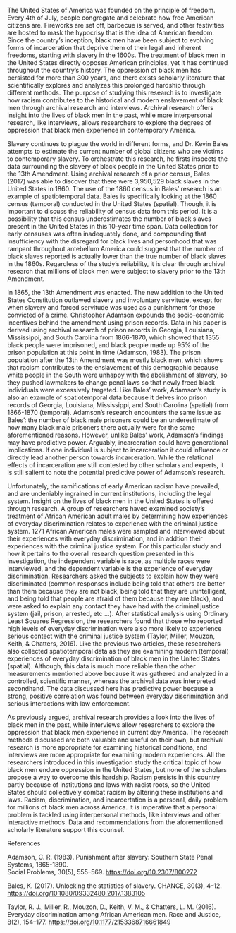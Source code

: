 The United States of America was founded on the principle of freedom. Every 4th of July, people congregate and celebrate how free American citizens are. Fireworks are set off, barbecue is served, and other festivities are hosted to mask the hypocrisy that is the idea of American freedom. Since the country’s inception, black men have been subject to evolving forms of incarceration that deprive them of their legal and inherent freedoms, starting with slavery in the 1600s. The treatment of black men in the United States directly opposes American principles, yet it has continued throughout the country’s history. The oppression of black men has persisted for more than 300 years, and there exists scholarly literature that scientifically explores and analyzes this prolonged hardship through different methods. The purpose of studying this research is to investigate how racism contributes to the historical and modern enslavement of black men through archival research and interviews. Archival research offers insight into the lives of black men in the past, while more interpersonal research, like interviews, allows researchers to explore the degrees of oppression that black men experience in contemporary America. 

Slavery continues to plague the world in different forms, and Dr. Kevin Bales attempts to estimate the current number of global citizens who are victims to contemporary slavery. To orchestrate this research, he firsts inspects the data surrounding the slavery of black people in the United States prior to the 13th Amendment. Using archival research of a prior census, Bales (2017) was able to discover that there were 3,950,529 black slaves in the United States in 1860. The use of the 1860 census in Bales’ research is an example of spatiotemporal data. Bales is specifically looking at the 1860 census (temporal) conducted in the United States (spatial). Though, it is important to discuss the reliability of census data from this period. It is a possibility that this census underestimates the number of black slaves present in the United States in this 10-year time span. Data collection for early censuses was often inadequately done, and compounding that insufficiency with the disregard for black lives and personhood that was rampant throughout antebellum America could suggest that the number of black slaves reported is actually lower than the true number of black slaves in the 1860s. Regardless of the study’s reliability, it is clear through archival research that millions of black men were subject to slavery prior to the 13th Amendment. 

In 1865, the 13th Amendment was enacted. The new addition to the United States Constitution outlawed slavery and involuntary servitude, except for when slavery and forced servitude was used as a punishment for those convicted of a crime. Christopher Adamson expounds the socio-economic incentives behind the amendment using prison records. Data in his paper is derived using archival research of prison records in Georgia, Louisiana, Mississippi, and South Carolina from 1866-1870, which showed that 1355 black people were imprisoned, and black people made up 95% of the prison population at this point in time (Adamson, 1983). The prison population after the 13th Amendment was mostly black men, which shows that racism contributes to the enslavement of this demographic because white people in the South were unhappy with the abolishment of slavery, so they pushed lawmakers to change penal laws so that newly freed black individuals were excessively targeted. Like Bales’ work, Adamson’s study is also an example of spatiotemporal data because it delves into prison records of Georgia, Louisiana, Mississippi, and South Carolina (spatial) from 1866-1870 (temporal). Adamson’s research encounters the same issue as Bales’: the number of black male prisoners could be an underestimate of how many black male prisoners there actually were for the same aforementioned reasons. However, unlike Bales’ work, Adamson’s findings may have predictive power. Arguably, incarceration could have generational implications. If one individual is subject to incarceration it could influence or directly lead another person towards incarceration. While the relational effects of incarceration are still contested by other scholars and experts, it is still salient to note the potential predictive power of Adamson’s research. 

Unfortunately, the ramifications of early American racism have prevailed, and are undeniably ingrained in current institutions, including the legal system. Insight on the lives of black men in the United States is offered through research. A group of researchers haved examined society’s treatment of African American adult males by determining how experiences of everyday discrimination relates to experience with the criminal justice system. 1271 African American males were sampled and interviewed about their experiences with everyday discrimination, and in addtion their experiences with the criminal justice system. For this particular study and how it pertains to the overall research question presented in this investigation, the independent variable is race, as multiple races were interviewed, and the dependent variable is the experience of everyday discrimination. Researchers asked the subjects to explain how they were discriminated (common responses include being told that others are better than them because they are not black, being told that they are unintelligent, and being told that people are afraid of them because they are black), and were asked to explain any contact they have had with the criminal justice system (jail, prison, arrested, etc …). After statistical analysis using Ordinary Least Squares Regression, the researchers found that those who reported high levels of everyday discrimination were also more likely to experience serious contect with the criminal justice system (Taylor, Miller, Mouzon, Keith, & Chatters, 2016). Like the previous two articles, these researchers also collected spatiotemporal data as they are examining modern (temporal) experiences of everyday discrimination of black men in the United States (spatial). Although, this data is much more reliable than the other measurements mentioned above because it was gathered and analyzed in a controlled, scientific manner, whereas the archival data was interpreted secondhand. The data discussed here has predictive power because a strong, positive correlation was found between everyday discrimination and serious interactions with law enforcement.

As previously argued, archival research provides a look into the lives of black men in the past, while interviews allow researchers to explore the oppression that black men experience in current day America. The research methods discussed are both valuable and useful on their own, but archival research is more appropriate for examining historical conditions, and interviews are more appropriate for examining modern experiences. All the researchers introduced in this investigation study the critical topic of how black men endure oppression in the United States, but none of the scholars propose a way to overcome this hardship. Racism persists in this country partly because of institutions and laws with racist roots, so the United States should collectively combat racism by altering these institutions and laws. Racism, discrimination, and incarcertation is a personal, daily problem for millions of black men across America. It is imperative that a personal problem is tackled using interpersonal methods, like interviews and other interactive methods. Data and recommendations from the aforementioned scholarly literature support this counsel. 

References 

Adamson, C. R. (1983). Punishment after slavery: Southern State Penal Systems, 1865-1890.                                   
Social Problems, 30(5), 555–569. https://doi.org/10.2307/800272     

Bales, K. (2017). Unlocking the statistics of slavery. CHANCE, 30(3), 4–12. 
https://doi.org/10.1080/09332480.2017.1383105 

Taylor, R. J., Miller, R., Mouzon, D., Keith, V. M., & Chatters, L. M. (2016). Everyday
discrimination among African American men. Race and Justice, 8(2), 154–177.
https://doi.org/10.1177/2153368716661849 





